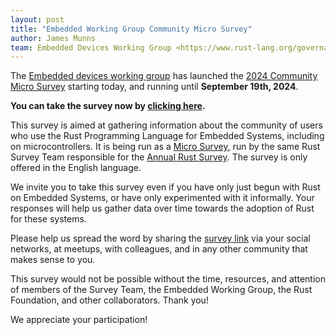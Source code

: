 ```yaml
---
layout: post
title: "Embedded Working Group Community Micro Survey"
author: James Munns
team: Embedded Devices Working Group <https://www.rust-lang.org/governance/wgs/embedded>
---
```


The [Embedded devices working group] has launched the [2024 Community Micro Survey] starting
today, and running until **September 19th, 2024**.

**You can take the survey now by [clicking here][2024 Community Micro Survey].**

[Embedded devices working group]: https://www.rust-lang.org/governance/wgs/embedded
[2024 Community Micro Survey]: https://www.surveyhero.com/c/uenp3ydt

This survey is aimed at gathering information about the community of users who use the Rust Programming Language
for Embedded Systems, including on microcontrollers. It is being run as a [Micro Survey], run by the same
Rust Survey Team responsible for the [Annual Rust Survey]. The survey is only offered in the English language.

[Micro Survey]: https://github.com/rust-lang/surveys/blob/main/micro-surveys.md
[Annual Rust Survey]: https://blog.rust-lang.org/2024/02/19/2023-Rust-Annual-Survey-2023-results.html

We invite you to take this survey even if you have only just begun with Rust on Embedded Systems,
or have only experimented with it informally. Your responses will help us gather data over time towards
the adoption of Rust for these systems.

Please help us spread the word by sharing the [survey link][2024 Community Micro Survey] via your social networks,
at meetups, with colleagues, and in any other community that makes sense to you.

This survey would not be possible without the time, resources, and attention of members of the Survey Team,
the Embedded Working Group, the Rust Foundation, and other collaborators. Thank you!

We appreciate your participation!
